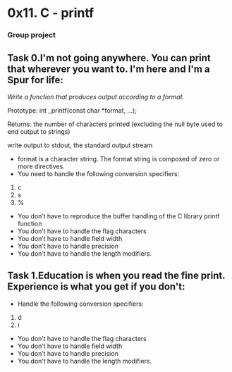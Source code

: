 # **0x11. C - printf**

### Group project

## Task 0.I'm not going anywhere. You can print that wherever you want to. I'm here and I'm a Spur for life:

*Write a function that produces output according to a format.*

Prototype: int _printf(const char *format, ...);

Returns: the number of characters printed (excluding the null byte used to end output to strings)

write output to stdout, the standard output stream
- format is a character string. The format string is composed of zero or more directives.
- You need to handle the following conversion specifiers:
1. c
2. s
3. %
- You don’t have to reproduce the buffer handling of the C library printf function
- You don’t have to handle the flag characters
- You don’t have to handle field width
- You don’t have to handle precision
- You don’t have to handle the length modifiers.

## Task 1.Education is when you read the fine print. Experience is what you get if you don't:

- Handle the following conversion specifiers:
1. d
2. i
- You don’t have to handle the flag characters
- You don’t have to handle field width
- You don’t have to handle precision
- You don’t have to handle the length modifiers.
